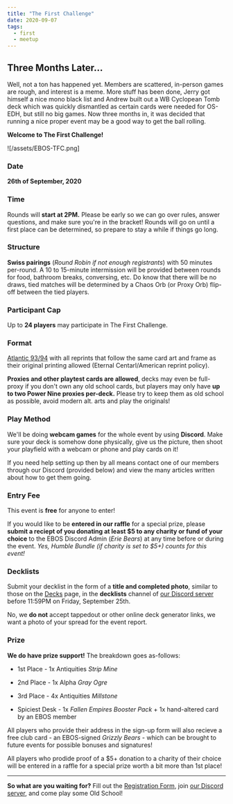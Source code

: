 ```yaml
---
title: "The First Challenge"
date: 2020-09-07
tags:
  - first
  - meetup
---
```


## Three Months Later...

Well, not a ton has happened yet. Members are scattered, in-person games are rough, and interest is a meme. More stuff has been done, Jerry got himself a nice mono black list and Andrew built out a WB Cyclopean Tomb deck which was quickly dismantled as certain cards were needed for OS-EDH, but still no big games. Now three months in, it was decided that running a nice proper event may be a good way to get the ball rolling.

**Welcome to The First Challenge!**

![/assets/EBOS-TFC.png]

### Date 
**26th of September, 2020**
### Time
Rounds will **start at 2PM.** Please be early so we can go over rules, answer questions, and make sure you're in the bracket! Rounds will go on until a first place can be determined, so prepare to stay a while if things go long.
### Structure
**Swiss pairings** (*Round Robin if not enough registrants*) with 50 minutes per-round. A 10 to 15-minute intermission will be provided between rounds for food, bathroom breaks, conversing, etc. Do know that there will be no draws, tied matches will be determined by a Chaos Orb (or Proxy Orb) flip-off between the tied players.
### Participant Cap
Up to **24 players** may participate in The First Challenge.
### Format
[Atlantic 93/94](https://sentineloldschoolmtg.com/atlantic-93-94/) with all reprints that follow the same card art and frame as their original printing allowed (Eternal Centarl/American reprint policy).

**Proxies and other playtest cards are allowed**, decks may even be full-proxy if you don't own any old school cards, but players may only have **up to two Power Nine proxies per-deck.** Please try to keep them as old school as possible, avoid modern alt. arts and play the originals!
### Play Method
We'll be doing **webcam games** for the whole event by using **Discord**. Make sure your deck is somehow done physically, give us the picture, then shoot your playfield with a webcam or phone and play cards on it! 

If you need help setting up then by all means contact one of our members through our Discord (provided below) and view the many articles written about how to get them going.
### Entry Fee
This event is **free** for anyone to enter! 

If you would like to be **entered in our raffle** for a special prize, please **submit a reciept of you donating at least $5 to any charity or fund of your choice** to the EBOS Discord Admin (*Erie Bears*) at any time before or during the event. *Yes, Humble Bundle (if charity is set to $5+) counts for this event!*
### Decklists
Submit your decklist in the form of a **title and completed photo**, similar to those on the [Decks](/decks/) page, in the **decklists** channel of [our Discord server](https://discord.gg/fDdeJj5) before 11:59PM on Friday, September 25th. 

No, we **do not** accept tappedout or other online deck generator links, we want a photo of your spread for the event report.
### Prize
**We do have prize support!** The breakdown goes as-follows:

* 1st Place - 1x Antiquities *Strip Mine*

* 2nd Place - 1x Alpha *Gray Ogre*

* 3rd Place - 4x Antiquities *Millstone*

* Spiciest Desk - 1x *Fallen Empires Booster Pack* + 1x hand-altered card by an EBOS member

All players who provide their address in the sign-up form will also recieve a free club card - an EBOS-signed *Grizzly Bears* - which can be brought to future events for possible bonuses and signatures!

All players who prodide proof of a $5+ donation to a charity of their choice will be entered in a raffle for a special prize worth a bit more than 1st place!

---

**So what are you waiting for?** Fill out the [Registration Form](https://docs.google.com/forms/d/e/1FAIpQLScqGKgLPNuJ2NrPnqZrtxsSmbKcgPY0lvQtHCY1jRd9jT6HTQ/viewform?usp=sf_link), join [our Discord server](https://discord.gg/fDdeJj5), and come play some Old School!
